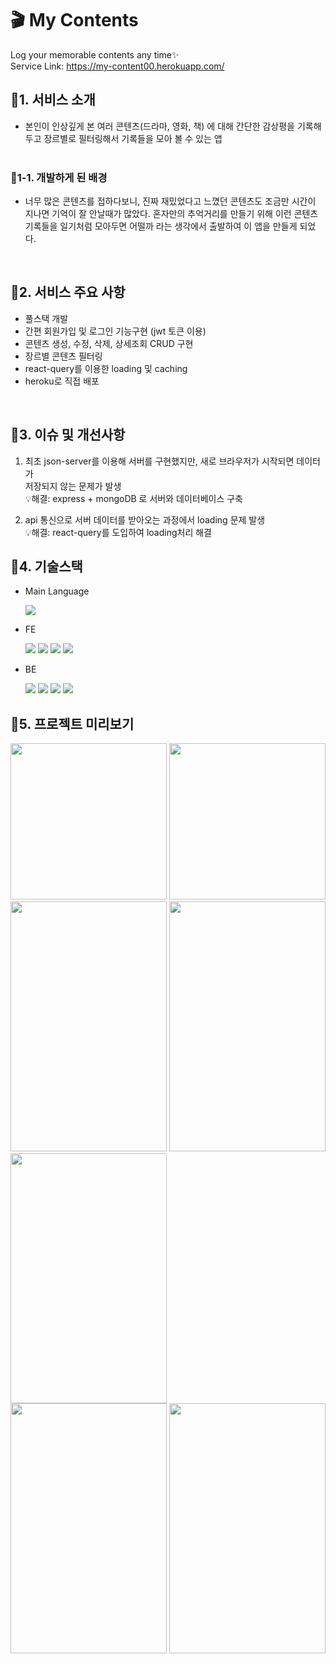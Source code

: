 # 🎬 My Contents

Log your memorable contents any time✨ <br>
Service Link: https://my-content00.herokuapp.com/

## 🔗1. 서비스 소개

- 본인이 인상깊게 본 여러 콘텐츠(드라마, 영화, 책) 에 대해 간단한 감상평을 기록해 두고 장르별로 필터링해서 기록들을 모아 볼 수 있는 앱<br><br>

### 🔗1-1. 개발하게 된 배경<br>

- 너무 많은 콘텐츠를 접하다보니, 진짜 재밌었다고 느꼈던 콘텐츠도 조금만 시간이 지나면 기억이 잘 안날때가 많았다. 혼자만의 추억거리를 만들기 위해 이런 콘텐츠 기록들을 일기처럼 모아두면 어떨까 라는 생각에서 출발하여 이 앱을 만들게 되었다.

<br>

## 🔗2. 서비스 주요 사항

- 풀스택 개발
- 간편 회원가입 및 로그인 기능구현 (jwt 토큰 이용)
- 콘텐츠 생성, 수정, 삭제, 상세조회 CRUD 구현
- 장르별 콘텐츠 필터링
- react-query를 이용한 loading 및 caching
- heroku로 직접 배포

<br>

## 🔗3. 이슈 및 개선사항

1. 최초 json-server를 이용해 서버를 구현했지만, 새로 브라우저가 시작되면 데이터가<br> 저장되지 않는 문제가 발생 <br>
   💡해결: express + mongoDB 로 서버와 데이터베이스 구축

2. api 통신으로 서버 데이터를 받아오는 과정에서 loading 문제 발생 <br>
   💡해결: react-query를 도입하여 loading처리 해결

## 🔗4. 기술스택

- Main Language

  <img src="https://img.shields.io/badge/Javascript-F7DF1E?style=for-the-badge&logo=javascript&logoColor=black"/>

- FE

  <img src ="https://img.shields.io/badge/React-61DAFB?style=for-the-badge&logo=React&logoColor=white"> <img src="https://img.shields.io/badge/ReactQuery-FF4154?style=for-the-badge&logo=ReactQuery&logoColor=white"/> <img src ="https://img.shields.io/badge/styled components-DB7093?style=for-the-badge&logo=styled-components&logoColor=white"> <img src ="https://img.shields.io/badge/MUI-007FFF?style=for-the-badge&logo=MUI&logoColor=white">

- BE

    <img src="https://img.shields.io/badge/mongoDB-47A248?style=for-the-badge&logo=MongoDB&logoColor=white">
  <img src="https://img.shields.io/badge/mongoose-47A248?style=for-the-badge&logo=MongoDB&logoColor=white">
  <img src="https://img.shields.io/badge/node.js-339933?style=for-the-badge&logo=Node.js&logoColor=white">
  <img src="https://img.shields.io/badge/express-000000?style=for-the-badge&logo=express&logoColor=white">

## 🔗5. 프로젝트 미리보기

<img src='https://seoul-cyber-punk.s3.ap-northeast-2.amazonaws.com/sehee/%EB%A1%9C%EA%B7%B8%EC%9D%B8.png' width='250px' height='250px'> <img src='https://seoul-cyber-punk.s3.ap-northeast-2.amazonaws.com/sehee/%ED%9A%8C%EC%9B%90%EA%B0%80%EC%9E%85.png' width='250px' height='250px'>
<br>
<img src='https://seoul-cyber-punk.s3.ap-northeast-2.amazonaws.com/sehee/%EB%A9%94%EC%9D%B8%EB%A6%AC%EC%8A%A4%ED%8A%B8.png' width='250px' height='400px'>
<img src='https://seoul-cyber-punk.s3.ap-northeast-2.amazonaws.com/sehee/%EC%9E%A5%EB%A5%B4%ED%95%84%ED%84%B0%EB%A7%81.png' width='250px' height='400px'>
<img src='https://seoul-cyber-punk.s3.ap-northeast-2.amazonaws.com/sehee/create.png' width='250px' height='400px'>
<br>
<img src='https://seoul-cyber-punk.s3.ap-northeast-2.amazonaws.com/sehee/%EB%94%94%ED%85%8C%EC%9D%BC.png' width='250px' height='400px'>
<img src='https://seoul-cyber-punk.s3.ap-northeast-2.amazonaws.com/sehee/%EB%AA%A8%EB%8B%AC.png' width='250px' height='400px'>
